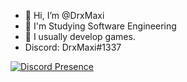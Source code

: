 - 👋 Hi, I’m @DrxMaxi
- 👀 I'm Studying Software Engineering
- 🌱 I usually develop games.
-  Discord: DrxMaxi#1337


[![Discord Presence](https://lanyard.cnrad.dev/api/402771109294112769?theme=dark&bg=8470ff&idleMessage=selamaleykim)](https://discord.com/users/402771109294112769)

<!---
DrxMaxi/DrxMaxi is a ✨ special ✨ repository because its `README.md` (this file) appears on your GitHub profile.
You can click the Preview link to take a look at your changes.
--->
